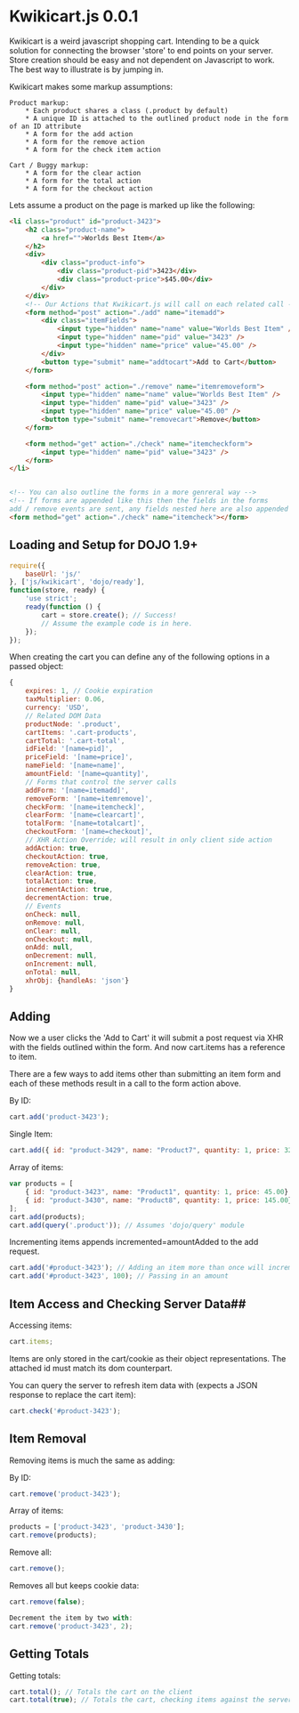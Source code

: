 Kwikicart.js 0.0.1
===========================
Kwikicart is a weird javascript shopping cart. Intending to be a quick solution for connecting the browser 'store' to end points on your server. Store creation should be easy and not dependent on Javascript to work. The best way to illustrate is by jumping in.

Kwikicart makes some markup assumptions:

	Product markup:
		* Each product shares a class (.product by default)
		* A unique ID is attached to the outlined product node in the form of an ID attribute
		* A form for the add action
		* A form for the remove action
		* A form for the check item action

	Cart / Buggy markup:
		* A form for the clear action
		* A form for the total action
		* A form for the checkout action 

Lets assume a product on the page is marked up like the following:

```html
<li class="product" id="product-3423">
	<h2 class="product-name">
		<a href="">Worlds Best Item</a>
	</h2>
	<div>
		<div class="product-info">
			<div class="product-pid">3423</div>
			<div class="product-price">$45.00</div>
		</div>
	</div>
	<!-- Our Actions that Kwikicart.js will call on each related call -->
	<form method="post" action="./add" name="itemadd">
		<div class="itemFields">
			<input type="hidden" name="name" value="Worlds Best Item" />
			<input type="hidden" name="pid" value="3423" />
			<input type="hidden" name="price" value="45.00" />
		</div>
		<button type="submit" name="addtocart">Add to Cart</button>
	</form>

	<form method="post" action="./remove" name="itemremoveform">
		<input type="hidden" name="name" value="Worlds Best Item" />
		<input type="hidden" name="pid" value="3423" />
		<input type="hidden" name="price" value="45.00" />
		<button type="submit" name="removecart">Remove</button>
	</form>

	<form method="get" action="./check" name="itemcheckform">
		<input type="hidden" name="pid" value="3423" />
	</form>
</li>


<!-- You can also outline the forms in a more genreral way -->
<!-- If forms are appended like this then the fields in the forms 
add / remove events are sent, any fields nested here are also appended -->
<form method="get" action="./check" name="itemcheck"></form>

```

## Loading and Setup for DOJO 1.9+ ##
```js
require({
	baseUrl: 'js/'
}, ['js/kwikicart', 'dojo/ready'], 
function(store, ready) {
	'use strict';
	ready(function () {	
		cart = store.create(); // Success!
		// Assume the example code is in here.
	});
});
```

When creating the cart you can define any of the following options in a passed object:
```js
{
	expires: 1, // Cookie expiration
	taxMultiplier: 0.06,
	currency: 'USD',
	// Related DOM Data
	productNode: '.product',
	cartItems: '.cart-products',
	cartTotal: '.cart-total',
	idField: '[name=pid]',
	priceField: '[name=price]',
	nameField: '[name=name]',
	amountField: '[name=quantity]',
	// Forms that control the server calls
	addForm: '[name=itemadd]',
	removeForm: '[name=itemremove]',
	checkForm: '[name=itemcheck]',
	clearForm: '[name=clearcart]',
	totalForm: '[name=totalcart]',
	checkoutForm: '[name=checkout]',
	// XHR Action Override; will result in only client side action
	addAction: true,
	checkoutAction: true,
	removeAction: true,
	clearAction: true,
	totalAction: true,
	incrementAction: true,
	decrementAction: true,
	// Events
	onCheck: null,
	onRemove: null,
	onClear: null,
	onCheckout: null,
	onAdd: null,
	onDecrement: null,
	onIncrement: null,
	onTotal: null,
	xhrObj: {handleAs: 'json'}
}
```

## Adding ##

Now we a user clicks the 'Add to Cart' it will submit a post
request via XHR with the fields outlined within the form. And now
cart.items has a reference to item.

There are a few ways to add items other than submitting
an item form and each of these methods result in a call to
the form action above.

By ID:
```js
cart.add('product-3423'); 
```
Single Item:
```js
cart.add({ id: "product-3429", name: "Product7", quantity: 1, price: 325.00});
```
Array of items: 
```js
var products = [
	{ id: "product-3423", name: "Product1", quantity: 1, price: 45.00},
	{ id: "product-3430", name: "Product8", quantity: 1, price: 145.00}
];
cart.add(products);
cart.add(query('.product')); // Assumes 'dojo/query' module
```
Incrementing items appends incremented=amountAdded to the add request.
```js
cart.add('#product-3423'); // Adding an item more than once will increment
cart.add('#product-3423', 100); // Passing in an amount
```
## Item Access and Checking Server Data##

Accessing items:
```js
cart.items;
```
Items are only stored in the cart/cookie as their object representations. The attached id must match its dom counterpart. 

You can query the server to refresh item data with (expects a JSON response to replace the cart item):
```js
cart.check('#product-3423');
```
## Item Removal ##

Removing items is much the same as adding:

By ID:
```js
cart.remove('product-3423'); 
```
Array of items: 
```js
products = ['product-3423', 'product-3430'];
cart.remove(products);
```
Remove all:
```js
cart.remove();
```
Removes all but keeps cookie data:
```js
cart.remove(false);

Decrement the item by two with:
cart.remove('product-3423', 2); 
```
## Getting Totals ##

Getting totals:
```js
cart.total(); // Totals the cart on the client
cart.total(true); // Totals the cart, checking items against the server
```